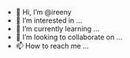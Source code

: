 - 👋 Hi, I’m @ireeny
- 👀 I’m interested in ...
- 🌱 I’m currently learning ...
- 💞️ I’m looking to collaborate on ...
- 📫 How to reach me ...

<!---
ireeny/ireeny is a ✨ special ✨ repository because its `README.md` (this file) appears on your GitHub profile.
You can click the Preview link to take a look at your changes.
--->
